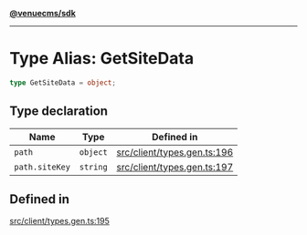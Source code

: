 [**@venuecms/sdk**](../Index.md)

***

# Type Alias: GetSiteData

```ts
type GetSiteData = object;
```

## Type declaration

| Name | Type | Defined in |
| ------ | ------ | ------ |
| `path` | `object` | [src/client/types.gen.ts:196](https://github.com/venuecms/sdk/blob/5b8937f1771d31bef01a3652bf48054570abcbdb/src/client/types.gen.ts#L196) |
| `path.siteKey` | `string` | [src/client/types.gen.ts:197](https://github.com/venuecms/sdk/blob/5b8937f1771d31bef01a3652bf48054570abcbdb/src/client/types.gen.ts#L197) |

## Defined in

[src/client/types.gen.ts:195](https://github.com/venuecms/sdk/blob/5b8937f1771d31bef01a3652bf48054570abcbdb/src/client/types.gen.ts#L195)
